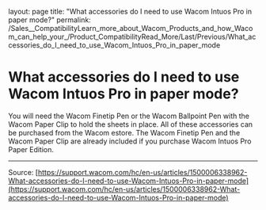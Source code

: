 layout: page
title: "What accessories do I need to use Wacom Intuos Pro in paper mode?"
permalink: /Sales__CompatibilityLearn_more_about_Wacom_Products_and_how_Wacom_can_help_your_/Product_CompatibilityRead_More/Last/Previous/What_accessories_do_I_need_to_use_Wacom_Intuos_Pro_in_paper_mode

# What accessories do I need to use Wacom Intuos Pro in paper mode?

You will need the Wacom Finetip Pen or the Wacom Ballpoint Pen with the Wacom Paper Clip to hold the sheets in place. All of these accessories can be purchased from the Wacom estore. The Wacom Finetip Pen and the Wacom Paper Clip are already included if you purchase Wacom Intuos Pro Paper Edition.

---
Source: [https://support.wacom.com/hc/en-us/articles/1500006338962-What-accessories-do-I-need-to-use-Wacom-Intuos-Pro-in-paper-mode](https://support.wacom.com/hc/en-us/articles/1500006338962-What-accessories-do-I-need-to-use-Wacom-Intuos-Pro-in-paper-mode)
